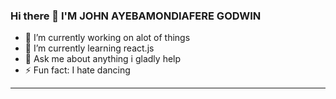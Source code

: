 ### Hi there 👋 I'M JOHN AYEBAMONDIAFERE GODWIN


-   🔭 I’m currently working on alot of things
-   🌱 I’m currently learning react.js
-   💬 Ask me about anything i gladly help
-   ⚡ Fun fact: I hate dancing

---

<!--
**boivado2/boivado2** is a ✨ _special_ ✨ repository because its `README.md` (this file) appears on your GitHub profile.

Here are some ideas to get you started:

- 🔭 I’m currently working on ...
- 🌱 I’m currently learning ...
- 👯 I’m looking to collaborate on ...
- 🤔 I’m looking for help with ...
- 💬 Ask me about ...
- 📫 How to reach me: ...
- 😄 Pronouns: ...
- ⚡ Fun fact: ...
-->
